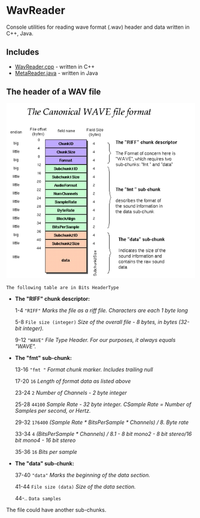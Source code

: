 # WavReader
Console utilities for reading wave format (.wav) header and data written in C++, Java.

## Includes
* [WavReader.cpp](https://github.com/tkacz-/WavReader/blob/master/WavReader/WavReader.cpp "For C++") - written in C++
* [MetaReader.java](https://github.com/tkacz-/WavReader/blob/master/WavReader_Java/MetaReader.java "For Java") - written in Java

## The header of a WAV file

![](https://github.com/tyler9338/WavReader/raw/master/wav-sound-format.gif)

	The following table are in Bits HeaderType

 * **The "RIFF" chunk descriptor:**
 
 	1-4 	`"RIFF"`		*Marks the file as a riff file. Characters are each 1 byte long*
 	
	5-8	`File size (integer)`	*Size of the overall file - 8 bytes, in bytes (32-bit integer).*
	
	9-12	`"WAVE"`		*File Type Header. For our purposes, it always equals "WAVE".*
	
 * **The "fmt" sub-chunk:**
 
	13-16	`"fmt "`		*Format chunk marker. Includes trailing null*
	
	17-20	`16`			*Length of format data as listed above*
	
	23-24	`2`			*Number of Channels - 2 byte integer*
	
 	25-28	`44100`			*Sample Rate - 32 byte integer. CSample Rate = Number of Samples per second, or Hertz.*
 	
	29-32	`176400`		*(Sample Rate * BitsPerSample * Channels) / 8. Byte rate*
	
	33-34	`4`			*(BitsPerSample * Channels) / 8.1 - 8 bit mono2 - 8 bit stereo/16 bit mono4 - 16 bit stereo*
	
	35-36	`16`			*Bits per sample*
	
 * **The "data" sub-chunk:**
 
 	37-40	`"data"`		*Marks the beginning of the data section.*
 	
 	41-44	`File size (data)` 	*Size of the data section.*
 	
 	44-..	`Data samples`
 	
The file could have another sub-chunks.
